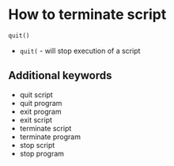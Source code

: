 # How to terminate script

```python
quit()
```

- `quit(` - will stop execution of a script


## Additional keywords
- quit script
- quit program
- exit program
- exit script
- terminate script
- terminate program
- stop script
- stop program
